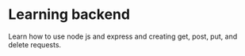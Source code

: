# Learning backend

Learn how to use node js and express and creating get, post, put, and delete requests.
